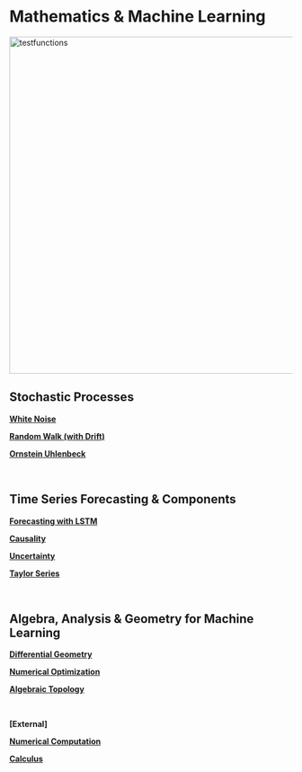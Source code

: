 # Mathematics & Machine Learning

<img src="https://raw.githubusercontent.com/deltorobarba/repo/master/optimizationfunction.jpg" width="600" alt="testfunctions">

<br>

## Stochastic Processes

[<b>White Noise</b>](https://github.com/deltorobarba/machinelearning/blob/master/whitenoise.ipynb)

[<b>Random Walk (with Drift)</b>](https://github.com/deltorobarba/machinelearning/blob/master/randomwalk.ipynb)

[<b>Ornstein Uhlenbeck</b>](https://github.com/deltorobarba/machinelearning/blob/master/ornsteinuhlenbeck.ipynb)

<br>

## Time Series Forecasting & Components

[<b>Forecasting with LSTM</b>](https://github.com/deltorobarba/machinelearning/blob/master/lstm.ipynb)

[<b>Causality</b>](https://github.com/deltorobarba/machinelearning/blob/master/causality.ipynb)

[<b>Uncertainty</b>](https://github.com/deltorobarba/machinelearning/blob/master/uncertainty.ipynb)

[<b>Taylor Series</b>](https://github.com/deltorobarba/machinelearning/blob/master/taylor.ipynb)

<br>

## Algebra, Analysis & Geometry for Machine Learning

[<b>Differential Geometry</b>](https://github.com/deltorobarba/machinelearning/blob/master/geometry.ipynb)

[<b>Numerical Optimization</b>](https://github.com/deltorobarba/machinelearning/blob/master/analysis.ipynb)

[<b>Algebraic Topology</b>](https://github.com/deltorobarba/machinelearning/blob/master/topology.ipynb)

<br>

**[External]**

[<b>Numerical Computation</b>](https://github.com/deltorobarba/machinelearning/blob/master/numericalcomputation.ipynb)

[<b>Calculus</b>](https://github.com/deltorobarba/machinelearning/blob/master/differential_calculus.ipynb)

